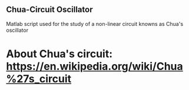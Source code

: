 ## Chua-Circuit Oscillator

Matlab script used for the study of a non-linear circuit knowns as Chua's oscillator

# About Chua's circuit: https://en.wikipedia.org/wiki/Chua%27s_circuit
